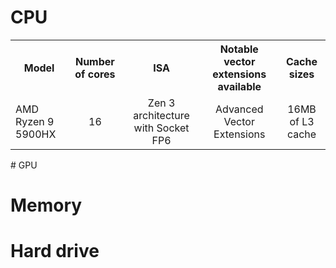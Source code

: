 # CPU
<table>
  <tbody>
    <tr>
      <th>Model</th>
      <th align="center">Number of cores</th>
      <th align="center">ISA</th>
      <th align="center">Notable vector extensions available</th>
      <th align="center">Cache sizes</th>
    </tr>
    <tr>
      <td>AMD Ryzen 9 5900HX</td>
      <td align="center">16</td>
      <td align="center">Zen 3 architecture with Socket FP6</td>
      <td align="center">Advanced Vector Extensions</td>
      <td align="center">16MB of L3 cache</td>
    </tr>
  </tbody>
</table>
# GPU




# Memory




# Hard drive


